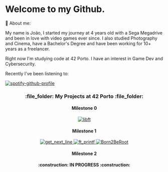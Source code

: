 # Welcome to my Github.

:raising_hand: About me:

My name is João, I started my journey at 4 years old with a Sega Megadrive and been in love with video games ever since. I also studied Photography and Cinema, have a Bachelor's Degree and have been working for 10+ years as a freelancer.

Right now I'm studying code at 42 Porto. I have an interest in Game Dev and Cybersecurity.

Recently I've been listening to:

[![spotify-github-profile](https://spotify-github-profile.kittinanx.com/api/view?uid=_shiruka_&cover_image=true&theme=novatorem&show_offline=false&background_color=121212&interchange=false&bar_color=53b14f&bar_color_cover=false)](https://spotify-github-profile.kittinanx.com/api/view?uid=_shiruka_&redirect=true)

<h3 align="center"> :file_folder: My Projects at 42 Porto :file_folder: </h3>
<h4 align="center">Milestone 0</h4>

  <div align="center">
  <a href="https://github.com/xSilverWasHere/Libft" target="_blank">
    <img src="https://raw.githubusercontent.com/xSilverWasHere/42-project-badges/refs/heads/main/badges/libfte.png" alt="libft" />
  </a>
</div>

<h4 align="center">Milestone 1</h4>

<div align="center">
  <a href="https://github.com/xSilverWasHere/get_next_line" target="_blank">
    <img src="https://raw.githubusercontent.com/xSilverWasHere/42-project-badges/refs/heads/main/badges/get_next_linem.png" alt="get_next_line" />
  </a>
  <a href="https://github.com/xSilverWasHere/ft_printf" target="_blank">
    <img src="https://github.com/user-attachments/assets/3f3d64d1-86a8-498e-b18d-bdeae55f2a86" alt="ft_printf" />
  </a>
 </a>
  <a href= target="_blank">
    <img src="https://github.com/user-attachments/assets/714acb59-4011-469e-9127-2abfa9379501" alt="Born2BeRoot" />
  </a>
 
</div>

<h4 align="center">Milestone 2</h4>
<h4 align="center"> :construction: IN PROGRESS :construction: </h4>

 
 
